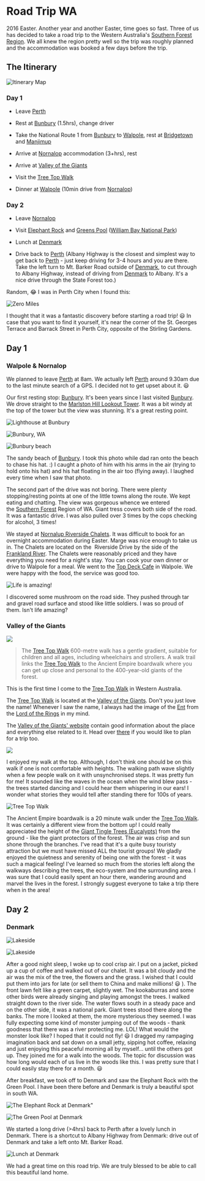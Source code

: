 # Road Trip WA


2016 Easter. Another year and another Easter, time goes so fast. Three of us has decided to take a road trip to the Western Australia's [Southern Forest Region](http://www.southernforests.com.au). We all knew the region pretty well so the trip was roughly planned and the accommodation was booked a few days before the trip.
## The Itinerary

![Itinerary Map](https://lh3.googleusercontent.com/hH--bSMRKVwW5-xaF4uxMmZ5hfX7ngG2TpsrUnwLOvSl7r59g0Yx3RZ6qtbR4-tbDgcrYhltWxAyYzClargXCaLjZ9yG_bs6E6rhqOnl0wbIKjgpI-E2oUimpiBrijUm3WRQxSDNuzldCqSoCrUQWQ4N9Nk-Wtk09XH8wt5TwZ7xZ9E5fx4peaK5q59fo8KNzVo5bf-aidpF9Ur6x_h--ofZ_5bQFhXBIlVNtKb3BqnKWITKY7IoorYHOqqmTeBqOuNry4VlI93MCwQlntVisa5EVNeVTeJCLmYk06iC3LxTiMU2PpNYX66N-tHwwt0b9uAfwPwMp_XIjOSK00ZQZ_Gt1mxXrQHc7-Q3hgxNFXfBY2yiR6P4eV33NXFM6hyT_uUM8PZXQXN5wrVm8P4jfWsP6LfWhNFjBASMjRnD_07q8xce-19zP0OKvNHPGk9xsoaseUVISmcB4QYAdmBN29S3tQ24_URX_JAIGt0S4ynkJw0yHp98QkZlLzBn6fSXSON1Xfhd03PfvUwQDmaHkcrZj7RE5xrV1IqUwN-DlesLtG285C-SLM-qWzfd2lEDeGw_8sqxdbjJtU3KkgcWSx_c5_fEtGN_S2E4ETBMVRgp1_LI=w539-h689-no "Itinerary Map")

### Day 1

- Leave [Perth](https://en.wikipedia.org/wiki/Perth)

- Rest at [Bunbury](http://www.bunbury.wa.gov.au/) (1.5hrs), change driver

- Take the National Route 1 from [Bunbury](http://www.bunbury.wa.gov.au/) to [Walpole](http://www.walpole.com.au/), rest at [Bridgetown](https://en.wikipedia.org/wiki/Bridgetown,_Western_Australia) and [Manjimup](https://en.wikipedia.org/wiki/Manjimup,_Western_Australia)

- Arrive at [Nornalop](https://en.wikipedia.org/wiki/Nornalup,_Western_Australia) accommodation (3+hrs), rest

- Arrive at [Valley of the Giants](http://www.valleyofthegiants.com.au/)

- Visit the [Tree Top Walk](http://valleyofthegiants.com.au/_menus/Attraction/Tree_Top_Walk.php)

- Dinner at [Walpole](http://www.walpole.com.au/) (10min drive from [Nornalop](https://en.wikipedia.org/wiki/Nornalup,_Western_Australia))

### Day 2

- Leave [Nornalop](https://en.wikipedia.org/wiki/Nornalup,_Western_Australia)

- Visit [Elephant Rock](https://en.wikipedia.org/wiki/Elephant_Rocks_(Western_Australia)) and [Greens Pool](https://en.wikipedia.org/wiki/Greens_Pool) ([William Bay National Park](https://en.wikipedia.org/wiki/William_Bay_National_Park))

- Lunch at [Denmark](http://www.denmark.com.au/)

- Drive back to [Perth](https://en.wikipedia.org/wiki/Perth) (Albany Highway is the closest and simplest way to get back to [Perth](https://en.wikipedia.org/wiki/Perth) - just keep driving for 3-4 hours and you are there. Take the left turn to Mt. Barker Road outside of [Denmark](http://www.denmark.com.au/), to cut through to Albany Highway, instead of driving from [Denmark](http://www.denmark.com.au/) to Albany. It's a nice drive through the State Forest too.)

Random, 😂 I was in Perth City when I found this:

![Zero Miles](https://lh3.googleusercontent.com/E3jOEWFYb1xDn4pdaGT9pBRcnMQP4mTqHr1tP14J7uWwo2kklij8W0I5lCA34SilZzgbzhvrNL39Y2K8zJCPDv9D5M59ohlmtxE7iXM8IwBkuD43yp5INzeTOm1xQmNX8Be5-lOaCCyAPYgnF2jlTGwmggKwBl0yEPUaOTrSbC7dd1eApHkbLpMG0IYPv_HmipJhWNC4ivAYNn39vXidajofSRc6XNIbaAIab6tSRHez4hG47pV3bbt4w-L9MPjrb7_sebnBqLayTa8moNbDVzc_A8MJ7cPeO5H71sU170BsQjlR2QSrtyejOz7K1YetQnLDGZC5WpV2JbrFAwO-pZdDcpKBnwq54COmaXD9JcG8a2EeV5xwQjrxrkBV5pPiquBhk2cugOnL6bT7ywyS9aFH0wuvUUaxNSgTE_yRaKqIxwri4et8pMK-qkiuT_gApstLbMQSpPAdQsVGZB_IUAvWJ2FJSj1w-qUfwLeHtI4SBbu9yJvpvjZUxg7O3ZxE1XLx7U15oPgDLyD7P4VEMWjrwdEl5n5_BeBi0Qu57hKB-F-XZnoplZEy0ymasHh7EZsFaFr0Oo2e3GuZKfHYji9WQn_vKL0sVTE7Xm7cUJnyZPb8dLDJ6XolTQWyyjY-gPbaSog_vB5xpvhUZH0eJDla=w620-h650-no "Zero Miles")

I thought that it was a fantastic discovery before starting a road trip! 😃 In case that you want to find it yourself, it's near the corner of the St. Georges Terrace and Barrack Street in Perth City, opposite of the Stirling Gardens.

## Day 1
### Walpole & Nornalop

We planned to leave [Perth](https://en.wikipedia.org/wiki/Perth) at 8am. We actually left [Perth](https://en.wikipedia.org/wiki/Perth) around 9.30am due to the last minute search of a GPS. I decided not to get upset about it. 😃

Our first resting stop: [Bunbury](http://www.bunbury.wa.gov.au/). It's been years since I last visited [Bunbury](http://www.bunbury.wa.gov.au/). We drove straight to the [Marlston Hill Lookout Tower](https://www.tripadvisor.com.au/Attraction_Review-g255364-d6366462-Reviews-Marlston_Hill_Lookout_Tower-Bunbury_Western_Australia.html). It was a bit windy at the top of the tower but the view was stunning. It's a great resting point.

![Lighthouse at Bunbury](https://lh3.googleusercontent.com/ADVPqMc6RgbNv4DYXeG7rHZ8THdRGI_yO87b5LSPCEdn4E-f93PAm7OmEA8iCpCyKH5ttw15otTr9hsBkc6aiUh_U2PTmfQtzVUP3mGg6PrMQ4xbqBE2NMJM_-hYu16YMLieGMZZ3VnxVNM7rpqCl_BG8WkbzdNT8acR4_VMudQX7cdhGlElL0JVZG6syV_PuSpt6yAR8sKEWjRS084idqdrUaR6AfGOnRpRsn_mxydCiRf3FAgbAxcPRwl7aAl2fid-wCXaRYJMo8cLkIO92kstkpEpg0KbJhLu3NMkTtdYNtUBNs_FkfhtOFi62SUu6G1g48KKsYX8SFQaUqk55_n4YaNxITQpDaVu4_tbwusm67OoLcMHaG5GhZG8NHFBGg204cy6eGTW010bv-q8OMhcNcgUxoSaIYMkF1t1JW7vWbwmXdJZhZgyJYMMpuviQKF8b2LJFOlz5Lznexz86sXRTO_8VRjy4oHD37i5tsfyxpG9fwl_a29Vz_xd4MtxKgGTFjuNVdRAvEbU4asvzw80SyQwJQEB09I6TyEm4w3-EH3XztOolWXg35tJ7tYoMGOksx6yG6MNZ28fWDDkO0B-DiuffokC0NIJGyIwG2Zn57jb_8WgM6qoMSZYzjgr6x1yRbdPyVhx3pFxposfj2aGME7DZ57M=w540-h720-no "Lighthouse at Bunbury")

![Bunbury, WA](https://lh3.googleusercontent.com/iQOdmh8gUj9B2FFYd_6T3LRmpG030e7Dw-IHy_6pN1uno8bf7erMUjTPAWATeg0tMYNp3WvYjjZQryZ_tHZxOs9B6dn2mpS-CoQcBMrOybambjl3UoKw1nkDh_2rEzM_cfQy4AK2uAOQbruyd3utQTCjBzqUBQv2c1_KRMuPSV2pAQlgmdtU214iw7GlV6x-tahd6iPxRCuqfd0UBJZZ6hSXcFbzCNH1B7U0p8LcOCCBL8wRjr6unACQ_LRVt3_ESVkg1svS4rBJDeCyuPbQgGxvMOgEg9y-5-yvfxx_joZqU-kBd0rtOGVyCzYfCapF5_aq9K5Q9Nzf6AgZyXwQKUwspUBlyDeBipFefQ1FgCryJ9eR_M-Yr-Udo3hAJrqMQeduaog_ozzSJekMZJEDK1iS6OW8BDh4xnX6yugl0UO91WMdYHBVyqRAz-HrG8o62h1v8Ykq5nt_vhVCvqv0ROKM3qfO4ETNhFvlBX1p6RmZRPlARXBJw7XlBk4YQBzbJipyJR0BQrStUjWe6TO63QeIC2vDhZ5sdaXjTb4kYcT4u-oWsYx0f1LNLkbKmA13oQxJPlGnxPPds-Evxx9Wdx6jM_j3mJmh1Pf4hAIsEnogHzq1lNkh8nQq9nKUAt9ySHVU99-fXHYD_1aD9u4qqwRihjCH5D1w=w960-h720-no "Bunbury, WA")

![Bunbury beach](https://lh3.googleusercontent.com/eaSSWTXI_ZP6Ab5bXb0BahGMiaAY2X8E3RZD8JOHayz5L11SL8eRTPWCqjVIYZ_BU77IP3jOPgMERFYyuxboADbosU_KN3WM1rhcJ5GcGZWTCZdxHelzUwFrDPtz7Y6iLX-tUobocTr7sHAKIuhretSDaE9Xy3CNictp3aoOcywe9QWC1T11qIY9KYE-5jntIBINkTa_YSAd3LZnJlg5FYqZyGvaAPxVGkgGPnunDPCGfqSvf9jSU4wwgkoWjeN_fcFzp-1otXGJyTblqTKf9WITlqfjiEeEUltXJeyfqtD3QEex2Q8iMoOAhQetXWVoqLQdxMJtTf5ydr6pED_KpwdTlYvC4kppeY72CuzFl3P9LpyARQhowMj7K-FrgllbZJgP5M_nch375_eG_72h8u8liYaBgipwz2E0QOmDYMYnWC95i724fx-GgoIwFkYCw-4kzUdi5Xp4_GY08xrrbp35r-0kMrzgGoAsr1ID26aK8STN50q8X8f76xBVKwuX-BWQXMVRrJ1kyxxOf1d-QCk9IrF9amSW4bD0NnoDB7SSrGUYislQtku-e8E0KjmNaV6rUEJ0FU_wK7JL7zR6oM8IGHmqgnqmXVeyr3iJubIk3M1LU_FxKTaXRrpGCRBQmQYNHXaZwqwtyWcVVUQoRq2Olu86nD5z=w960-h720-no "Bunbury beach")

The sandy beach of [Bunbury](http://www.bunbury.wa.gov.au/). I took this photo while dad ran onto the beach to chase his hat. :) I caught a photo of him with his arms in the air (trying to hold onto his hat) and his hat floating in the air too (flying away). I laughed every time when I saw that photo.

The second part of the drive was not boring. There were plenty stopping/resting points at one of the little towns along the route. We kept eating and chatting. The view was gorgeous whence we entered the [Southern Forest](http://www.southernforests.com.au) Region of WA. Giant tress covers both side of the road. It was a fantastic drive. I was also pulled over 3 times by the cops checking for alcohol, 3 times!

We stayed at [Nornalup Riverside Chalets](http://www.nornalupriversidechalets.com.au). It was difficult to book for an overnight accommodation during Easter. Marge was nice enough to take us in. The Chalets are located on the  Riverside Drive by the side of the [Frankland River](https://en.wikipedia.org/wiki/Frankland_River). The Chalets were reasonably priced and they have everything you need for a night's stay. You can cook your own dinner or drive to Walpole for a meal. We went to the [Top Deck Cafe](https://www.tripadvisor.com.au/Restaurant_Review-g488368-d2627089-Reviews-Top_Deck_Cafe-Walpole_Western_Australia.html) in Walpole. We were happy with the food, the service was good too.

![Life is amazing!](https://lh3.googleusercontent.com/QL9mbfA6_m-jDGKpnQ3SKLSHWCz-vqlXp36pTam5KSKIfBDviEoeGYuM6rKx7VdiZ4LzV00d9YbqxeIpGZrAJQKWmogU4lK91cDcYCA-xq2xcERyZDqg6KI8A6UfskpyJX4QUneDwdivCratYlEjLRn27VtMQf_IQcW9KYYkF2msGxGd5P1Y94yORiwKC7IoorOQ-LKfeWAaY4ETuko5G-sSt_mwBdPugXDHH5zlCPUXtH95uZW-mMTb1942LGtqI-BjngrFH_vbCKjXpWRK0edN3xrdJeOsgeta1o4uSraWa3G9VkhaPHA4iIfG0bSEqXrqEs4ywndscKb5X5-dgPTK1MCOAr3mOjXbIDZNDz-aKtsmxTw4GKJ89sQ7zlinujwFAkFIka12Pnpa7CbX1h00I8kbXTMTlov7ibyGutDx0g4Zn1Z0BwZ6eqA_pJlduzQ0iHeCiykL6uxQ42ip5s4lGVLixd1kq5tetkPI90qhKll4aupqfpGD3Tv0Oz35DR0Hng035s5g-LhGWHP_OSC6158jUQmski-_t1qFM-i6MDhNeF0RzbxF8BR6kpYTlkZehoWa3kUSRC1ZyzMPrV4vXpUBiMAYncXbqYAxK8nkfizj=w458-h662-no "Life is amazing!")

I discovered some mushroom on the road side. They pushed through tar and gravel road surface and stood like little soldiers. I was so proud of them. Isn't life amazing?

### Valley of the Giants

<img class=" aligncenter" src="https://lh3.googleusercontent.com/MlkEJZb8FQMBwfUkc36kgr5bY75XM1IHAav6iJhHDj85d2XR_kmge3nozbkq232aV__ueVFGnFk50TpYWOxsRsbPf0-0ifa0m3HjvT0B8VYZyWzi0_Z9HCEnClOhoQIX0BRePO6e8zz5BQ2QKUhgcRymmXlSJE0tuWeQNGBPAlXv0ZDQhme0qbi6KtzNJlxRviGcYewS9ezn56QDzRWPpWtTjnZGFfG8dQwe_ooVZU46Y3TtLSRYgWoKZWpE6leMNzS0txuiKVgVv1Jv_VuVrgLwfeukLYELKLVpQG76yrWs1QB_Y-KtsS3StLqJYQ5jBV6223lnL_TZIykNxLPF40SF1ejQ0Nxp8Sttz1vMlcOiZVqm1glD919e2YFMyt_m0sYgFuxCPYXqR8S9H5c5CidEjoRFRDEAWVk803on5HkHDMZ0tQCE7ZqeflVgG58CxplJJEZGQCRnArd74VMwThqU6_qcUzCUm_Pezi0BmJ4JFeB1-_5LGDB4awqk-wCQsX-uh8gzeZ7x81AZWBwcKD9cL5w4tC1KlPZ24FL7WUee97Th_B72mebWpTB6o4yEvsZUeEhgJ8e-shajMGjyxmpiEuf1WTC6j1e16tVgdUp4zmIANG3X9KuztWTqDbCr-TjmLdwuwqUC1SY8olQeRKg8zKsuUKnv=w540-h720-no">

>The [Tree Top Walk](http://valleyofthegiants.com.au/_menus/Attraction/Tree_Top_Walk.php) 600-metre walk has a gentle gradient, suitable for children and all ages, including wheelchairs and strollers.
A walk trail links the [Tree Top Walk](http://valleyofthegiants.com.au/_menus/Attraction/Tree_Top_Walk.php) to the Ancient Empire boardwalk where you can get up close and personal to the 400-year-old giants of the forest.

This is the first time I come to the [Tree Top Walk](ttp://valleyofthegiants.com.au/_menus/Attraction/Tree_Top_Walk.php) in Western Australia.

The [Tree Top Walk](http://valleyofthegiants.com.au/_menus/Attraction/Tree_Top_Walk.php) is located at the [Valley of the Giants](http://valleyofthegiants.com.au/). Don't you just love the name! Whenever I saw the name, I always had the image of the [Ent](https://en.wikipedia.org/wiki/Ent) from the [Lord of the Rings](https://en.wikipedia.org/wiki/The_Lord_of_the_Rings) in my mind.

The [Valley of the Giants' website](http://valleyofthegiants.com.au/) contain good information about the place and everything else related to it. Head over [there](http://valleyofthegiants.com.au/) if you would like to plan for a trip too.

<img class=" aligncenter" src="https://lh3.googleusercontent.com/SNmvwDCL-PnSwWdrsvdm-EZjnVaXpxow2ypfDxUUrNxkc8XRymzy9UfzL3dG_ImEMZYES2sEEownLkjKIAdjsBKXocVnFTxz4tVzH9QXFSSe3lSn9796s3qB4pt1F9CJOL_EoSDi6J9QgIvxi5uqZZ2BRHZaKS2OFjKNz6jfq9E0iS7WrU6cLncvyvISlbpFpGTS4CVxWgkSYWlmuVQ1JlVOxfyo7ZX26roXQj7QbNOF5_7AClwtIkwNepJ2fVUzDWALm59z6XkGcVHu7O90OAmaEJwLHyABlh3T0ii8K9L-7P6rkAmronfNyvklAa37tIbKY69Yk5mpgNaHFbbbTp-7ZR9LDXycNzqud2gjEVuCArJqhyRueeKIhz7JoKtHorp4QQvie9rY_ja_2MCFfv1ShjcFU2b8nkHb1W46Y6oRjIMSKSN6vjBad26nl7e4PL-XHCH29PkrCmW3SVk4xoR7eTvY6Rej7WVZQ7bEYPVzZPehq1OHf3ZAVMOMdWpOm__rrqkmEzv14BcLlBh6nqwynGKpnCXIQINqK8nJbCMZtL17aA-JliDs16WyBZP6A-kj913d9JJxzn6iUZVknzx6f50mB4M3Hnn5bVb9DdRfP_U7XJllwgxXM6LKmCE5bS4_UYw5CIsaIV8BervfrZbARlp8xLqw=w540-h720-no">

I enjoyed my walk at the top. Although, I don't think one should be on this walk if one is not comfortable with heights. The walking path wave slightly when a few people walk on it with unsynchronised steps. It was pretty fun for me! It sounded like the waves in the ocean when the wind blew pass - the trees started dancing and I could hear them whispering in our ears! I wonder what stories they would tell after standing there for 100s of years.

![Tree Top Walk](https://lh3.googleusercontent.com/wHkqlddIfVkNTmwoZGZdBT8rq1wxyt27z7prEXb0NtVv17wr-z0eCvfqUQPS217D1dfkyVA0uKB2yRWD7ivPC9v0RSoB9h7jCcc9buYsT_M7_L50AfkNHt6pbMZK20lP3D1B6bhB6_jNxgh9HvEn0JejbqHmmra9B163Hwnf3GhnbGjNbibhEc5xEDv-7D_AMJSsDZ2ZBU78PwWT9ZTZke051h0dXCe6A1tQOCTXhr9eGOZqqbrPSLGvPoMuwxUc2e4ECMNSN5jRTtU7A2qs3GbuREOVm-fgVVvxq6Te4mo5b0SY55EerzCacia7GFgFcLcY0WLq2wEM9rd8FIRXsOdp9nNPgbjy9nMaOHTYr4MOHk0hybYcnDAyPBZ-1WZpJ_x5ex_tRK6TKQLQyM1J6mDb6O-9OoEKguOdLmKTKUaY55grMvAIsPGIcmVsxltHi5IjwjznyOvQ6YJI3dMh_pQ6zdYQV2eEUmSH9TKEoVBUYXmhx3GpZRt9LKli1ebzwPdhkELAtKxgNEP6-IiOBt_pilvwqxv-xhCz1oNWyvK6rGBj4hLSqshe-KxqssiIw4Uwm9EkmvU0xKXLdtpk-1F_qmYzOgKuQWwM8x2olBhG3IGvVCH8XScp9gNCSn_T6wZ1JwLjg8xC9865tlqSJdp9O_aFpbJR=w446-h720-no)

The Ancient Empire boardwalk is a 20 minute walk under the [Tree Top Walk](http://valleyofthegiants.com.au/_menus/Attraction/Tree_Top_Walk.php). It was certainly a different view from the bottom up! I could really appreciated the height of the [Giant Tingle Trees (Eucalypts)](https://parks.dpaw.wa.gov.au/site/giant-tingle-tree) from the ground - like the giant protectors of the forest. The air was crisp and sun shone through the branches. I've read that it's a quite busy touristy attraction but we must have missed ALL the tourist groups! We gladly enjoyed the quietness and serenity of being one with the forest - it was such a magical feeling! I've learned so much from the stories left along the walkways describing the trees, the eco-system and the surrounding area. I was sure that I could easily spent an hour there, wandering around and marvel the lives in the forest. I strongly suggest everyone to take a trip there when in the area!

## Day 2
### Denmark

![Lakeside](https://lh3.googleusercontent.com/RmABS5i83MbtnyO7VSqiP_94zDuNWb6AGi6COsD3fLZ3loAV8Zr9Je7lTm5oHQxktWXGHPVdisIZ5nNxvNeiP7ObECfUQjnnauQODQ8ulIWspcF3k-lmVOSlGjV477pAspulWLPUqRDhgSWMeO2SxAWGc8I9P_cpcYpuGhreTelaMb-q6ZkGH5NqVSWqM-Kjvb9yZEDrhz1Dz-zt1uDiD4c7E2Uh06MP41ZgxLDM-7yiJLGrIESmB8IIYpGkCQzvsQxtgDjbsOB3jHxQeDgAPs27w0FkAMFDgMdeoU2KwRP6qVkxl1EbvZbYrKDWZPTMoswDaMbUBlqkuP3-E0IF8CSdS48fbxqldime2Pv245VbPBx9Jh19T_HBTCpWmk4DpMqHNekHCxMvdDKb9KzhW5H0avg2fY7LyGrUZ7Mp7pbx1ViAW8f8r6vkN1XqmZD8jT2jFWslc2dbs_JOFM-W7VWN2KJs1a2nYRNjhbrujlpi8InNVRYHChILU9k6vDY2x_GFiOkfo1a5AUyxDAqYN48KoIkQ1wdX5iaP01wxq9SW2MJWZ41J1M-AHq-UXhB5-0MH7Z82PTx1UVBwmznIRp9pbiYKvQFE9iib8DT75cKBjION7y4SNalj-jfx5VRTlzU-rfwIaEIdm_ZwEML-XEnqNYSLko5o=w540-h720-no)

![Lakeside](https://lh3.googleusercontent.com/ZUcyZnCn9hD5kuGcCrgsnlHJ8iCYUQiz-sIpchQo4ufVYezt297bj9HqJNCZjASJza9L4tCyCyLyJxvwMFva67YERIixQEFP8xtmmb1SWyi9LcY3yneWe03wPrOxxXtReE4-5ggsBRqZQ3XKo7-Lonnz7uPtkwVxvdYOjw6nUR72_ywjqNFjSATz-YkTsVyFsAwVQp45Ck89uqOGo1R3w1gxBzLMlTTGnKAp98_sGr7E7bxOwupOv7PqKRdgxcqu6NttE0vBkDI87GRhUX95Xhvbh5fVrEFQK9aENOwjuNd5tQCLbeeKUXUtUb4vYeeoYQ5RQDbrhV2QPZofo09UbvuyoEP02XPy1djtzdXg9H2KHOJAP0xy9AaeHC5PQtyqz5oPJEh2Voa-Id6yZtmd0AFD-Ea3ObfPthKeuQXBB6irorH3FcMl0GKQ67XQCeesyjV7TsrE5xQ-GiJ34V69M6Rze_CIA7ksxG5c2SvWbXXJygQgIt5eaSU8iEYolur4Ibo7arUKxOujfgx6qeZYMttSzcPgMBXntqzHY8qzd2O22rAchxbxD2oGLNA-vwKDSc3B0dhw9Fth75IBaiIf90Vsvvz2qjHZmat3PASk2p1QP3yZu3N_R75XiDXvxDzJ2DBrzksevefVdixhZ5xlpM8xQ9DU0bdm=w540-h720-no)

After a good night sleep, I woke up to cool crisp air. I put on a jacket, picked up a cup of coffee and walked out of our chalet. It was a bit cloudy and the air was the mix of the tree, the flowers and the grass. I wished that I could put them into jars for late (or sell them to China and make millions! 😃 ). The front lawn felt like a green carpet, slightly wet. The kookaburras and some other birds were already singing and playing amongst the trees. I walked straight down to the river side. The water flows south in a steady pace and on the other side, it was a national park. Giant trees stood there along the banks. The more I looked at them, the more mysterious they seemed. I was fully expecting some kind of monster jumping out of the woods - thank goodness that there was a river protecting me. LOL! What would the monster look like? I hoped that it could not fly! 😃 I dragged my rampaging imagination back and sat down on a small jetty, sipping hot coffee, relaxing and just enjoying this peaceful morning all by myself... until the others got up. They joined me for a walk into the woods. The topic for discussion was how long would each of us live in the woods like this. I was pretty sure that I could easily stay there for a month. 😃

After breakfast, we took off to Denmark and saw the Elephant Rock with the Green Pool. I have been there before and Denmark is truly a beautiful spot in south WA.

![The Elephant Rock at Denmark](https://lh3.googleusercontent.com/s4HCeA14CPu4LEza0sl8mvFEfmDgVx2aO7ldZh4Y3CBQ3LAW1m_2ljDYluacwJhMxaFZktqbT6VAPStN3PE8fX9L82pUeV5s20HjVm4xf7ydZkcb84-ucfxsvyPos6QVqiV4AfW9qe9H86JH72ip6PoukVyBX2zPcuyIqDb5dPkCidVPYH-CoNreXzL0-6HQAstQYGFYaGrASrs6-cZQa9bYEPt1K8JZg_10jW1aJI7fc1vji6hQdBvUUhrEidZGVVVG4mpnljE3KrS6LBDqfkTppcREaIFSDrkMfoVy1Okh0uJQHF7VpU5556hLXhjqfk1SEPwdSyGEbQnk_qjPoiMMXgsXYjMTSJndVzK5UedoRmNbFqlYLNymfY7rXOyH0qIomNM3YenxenACsFJVmSKh9Jg4m74GR8hvH8cM5tTjoaHqLjf_kqkNLoLi8f3zAdhu4JsIomOri_8JcKSypNYxGwNfzznSv06DxojgzhIhc8fDZjRxs0i57XI1BPiq6kiyqFnoZvQjW_EQrxH2wnUzj_wWbz2t_MWwuZfDuz0FOGN8ZZA6Bo5EzFKUG8AkDEGMKSJlvSM6k8lzXhfKi35zmL6YqX_2haJMneA8StvmTbaNCZulA0ouOVYtgEGLKvpk0MK_-3R8eIJ-KBHIVZ7sW7J9jQq3=w960-h720-no "The Elephant Rock at Denmark")"

![The Green Pool at Denmark](https://lh3.googleusercontent.com/FifEssc3hCoHGRdjqKP4EtuT6fs9j4h68bJ9C1_18WG_zO6rYW4M0bU17iz6OGeLSeCJoRkXYv-LN7lwmBFu9G21FF1ofp6ug3Oy_4yXvFca-IjB8EcCqUczAIjvjaNc5oTryZkjutfzm22KWcD1V7tw-FKi0tm5amINwQwOhLxQdD2WyI1Mbn_7rwdIeA2qEa11YNfYz979NUj6NqPg3mb9aJjgt_ON3dqTU1X0v6fizfk3WFIlAleSEM2PXaPvqYOeC-LXvpJPcMmFf8l9vihRLKpKglaOQPrCUR1MAJBOjz0hbbgTU84cHMlZsuNlvy8uiuamAuRq8AF3VHqlp2bLvI3ab7UedYIXKssTVw-1xgSEV7S3Tu8Bh8i7vblBcuA3DE4yP4Zx9vZgM0p_k-ZrM4fHnGoRX6vS-08_y-cRU-Iryy_jcHDLbjtNbqdZK0EfIBfGKUWEHACnl3SOiBhLN8yyIgROvhTvVfUlalqvSqaBX_1y6EiFabZ-a7A1kQAADE2XdMXObHOSBOs-HElmjSnn9yHz1-LEsRY2j1hgLBkmW66dVn_JfdnIhYFavTdrIa9jkdBe_ACzgUkm03qxHSPPZdHr524YhyDRkKN9ekZZbPzs2Ef9KBlX9IP4m0kuNglOmH8EAeKl6Y3tpJHfoiD5c3G2=w960-h720-no "The Green Pool at Denmark")

We started a long drive (&gt;4hrs) back to Perth after a lovely lunch in Denmark. There is a shortcut to Albany Highway from Denmark: drive out of Denmark and take a left onto Mt. Barker Road.

![Lunch at Denmark](https://lh3.googleusercontent.com/7qpT2ll8SbvQaniFl3fd3-R02fOzKkc96NhGAxZsIxLeDQW9xwLS2E4CSNvyyKFKulZWPamc2rZU5xg0BRTSC5dTJKLUtPrRcVBvJP388kW8-zeRu9zTQ93l6EbSgfMY-ZR55xIzY0ZXcKUpuuTxweGaJC8HXL9b_fYYV06SRRGruOqFk5k_ksO1tF4taBnvZAtZDXCUo_sZ5wIB5Gw7Y3rIBWxA33CyAXtgtnw0SMpXadN5M1B4TkM3C0wFkL1nw-qcwDangQqH7KZyVRws0dlQ0CztmNsV8n5g9f5PNzrlA-dgYejUSXV80MGBCZdvxjw_JUp2-TWmreDdol2UDpcAa3f2is6yvE9AVJCy0Q8j_8vsulKmJiokRh1d811o5rxmrG5eDemJxh7GPsVHo1jt91VMtRXbaK3Nz7dTKrGb0EJ9KkyJM8ewjwsnpNtB5IEzBcVuJhD51UxqBc0N3_1aKbbGjWwyNHpMJdQjoVJhtybDTJQAcz5R3uceUwNI5-8wACVNjBfEvQTVqhXI4a1FbriwMrVwdANIqzHca5FeME6Wo8tjtN77o9b7IwBkMoGQ-nXcKiGupmwPOUWud6toPhRwv6FTHNntcmrFMmvqKhPg=w195-h244-no "Lunch at Denmark")

We had a great time on this road trip. We are truly blessed to be able to call this beautiful land home.
